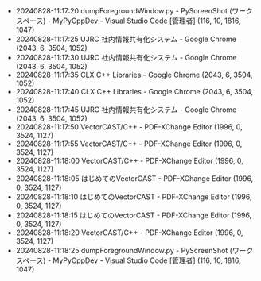 * 20240828-11:17:20 dumpForegroundWindow.py - PyScreenShot (ワークスペース) - MyPyCppDev - Visual Studio Code [管理者]  (116, 10, 1816, 1047)
* 20240828-11:17:25 UJRC 社内情報共有化システム - Google Chrome  (2043, 6, 3504, 1052)
* 20240828-11:17:30 UJRC 社内情報共有化システム - Google Chrome  (2043, 6, 3504, 1052)
* 20240828-11:17:35 CLX C++ Libraries - Google Chrome  (2043, 6, 3504, 1052)
* 20240828-11:17:40 CLX C++ Libraries - Google Chrome  (2043, 6, 3504, 1052)
* 20240828-11:17:45 UJRC 社内情報共有化システム - Google Chrome  (2043, 6, 3504, 1052)
* 20240828-11:17:50 VectorCAST/C++ - PDF-XChange Editor  (1996, 0, 3524, 1127)
* 20240828-11:17:55 VectorCAST/C++ - PDF-XChange Editor  (1996, 0, 3524, 1127)
* 20240828-11:18:00 VectorCAST/C++ - PDF-XChange Editor  (1996, 0, 3524, 1127)
* 20240828-11:18:05 はじめてのVectorCAST - PDF-XChange Editor  (1996, 0, 3524, 1127)
* 20240828-11:18:10 はじめてのVectorCAST - PDF-XChange Editor  (1996, 0, 3524, 1127)
* 20240828-11:18:15 はじめてのVectorCAST - PDF-XChange Editor  (1996, 0, 3524, 1127)
* 20240828-11:18:20 VectorCAST/C++ - PDF-XChange Editor  (1996, 0, 3524, 1127)
* 20240828-11:18:25 dumpForegroundWindow.py - PyScreenShot (ワークスペース) - MyPyCppDev - Visual Studio Code [管理者]  (116, 10, 1816, 1047)
